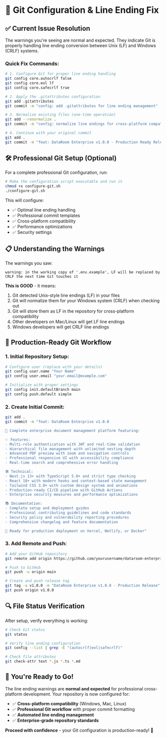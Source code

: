 # 🔧 Git Configuration & Line Ending Fix

## ✅ **Current Issue Resolution**

The warnings you're seeing are normal and expected. They indicate Git is properly handling line ending conversion between Unix (LF) and Windows (CRLF) systems.

### **Quick Fix Commands:**

```bash
# 1. Configure Git for proper line ending handling
git config core.autocrlf false
git config core.eol lf
git config core.safecrlf true

# 2. Apply the .gitattributes configuration
git add .gitattributes
git commit -m "config: add .gitattributes for line ending management"

# 3. Normalize existing files (one-time operation)
git add --renormalize .
git commit -m "config: normalize line endings for cross-platform compatibility"

# 4. Continue with your original commit
git add .
git commit -m "feat: DataRoom Enterprise v1.0.0 - Production Ready Release"
```

## 🛠 **Professional Git Setup (Optional)**

For a complete professional Git configuration, run:

```bash
# Make the configuration script executable and run it
chmod +x configure-git.sh
./configure-git.sh
```

This will configure:
- ✅ Optimal line ending handling
- ✅ Professional commit templates
- ✅ Cross-platform compatibility
- ✅ Performance optimizations
- ✅ Security settings

## 📋 **Understanding the Warnings**

The warnings you saw:
```
warning: in the working copy of '.env.example', LF will be replaced by CRLF the next time Git touches it
```

**This is GOOD** - it means:
1. Git detected Unix-style line endings (LF) in your files
2. Git will normalize them for your Windows system (CRLF) when checking out
3. Git will store them as LF in the repository for cross-platform compatibility
4. Other developers on Mac/Linux will get LF line endings
5. Windows developers will get CRLF line endings

## 🎯 **Production-Ready Git Workflow**

### **1. Initial Repository Setup:**
```bash
# Configure user (replace with your details)
git config user.name "Your Name"
git config user.email "your.email@example.com"

# Initialize with proper settings
git config init.defaultBranch main
git config push.default simple
```

### **2. Create Initial Commit:**
```bash
git add .
git commit -m "feat: DataRoom Enterprise v1.0.0

🎉 Complete enterprise document management platform featuring:

✨ Features:
- Multi-role authentication with JWT and real-time validation
- Hierarchical file management with unlimited nesting depth
- Advanced PDF preview with zoom and navigation controls
- Professional responsive UI with accessibility compliance
- Real-time search and comprehensive error handling

🛠 Technical:
- Next.js 13+ with TypeScript 5.0+ and strict type checking
- React 18+ with modern hooks and context-based state management
- Tailwind CSS 3.0+ with custom design system and animations
- Production-ready CI/CD pipeline with GitHub Actions
- Enterprise security measures and performance optimizations

📚 Documentation:
- Complete setup and deployment guides
- Professional contributing guidelines and code standards
- Security policy and vulnerability reporting procedures
- Comprehensive changelog and feature documentation

🚀 Ready for production deployment on Vercel, Netlify, or Docker"
```

### **3. Add Remote and Push:**
```bash
# Add your GitHub repository
git remote add origin https://github.com/yourusername/dataroom-enterprise.git

# Push to GitHub
git push -u origin main

# Create and push release tag
git tag -a v1.0.0 -m "DataRoom Enterprise v1.0.0 - Production Release"
git push origin v1.0.0
```

## 🔍 **File Status Verification**

After setup, verify everything is working:

```bash
# Check Git status
git status

# Verify line ending configuration
git config --list | grep -E "(autocrlf|eol|safecrlf)"

# Check file attributes
git check-attr text *.js *.ts *.md
```

## 🎉 **You're Ready to Go!**

The line ending warnings are **normal and expected** for professional cross-platform development. Your repository is now configured for:

- ✅ **Cross-platform compatibility** (Windows, Mac, Linux)
- ✅ **Professional Git workflow** with proper commit formatting
- ✅ **Automated line ending management** 
- ✅ **Enterprise-grade repository standards**

**Proceed with confidence** - your Git configuration is production-ready! 🚀